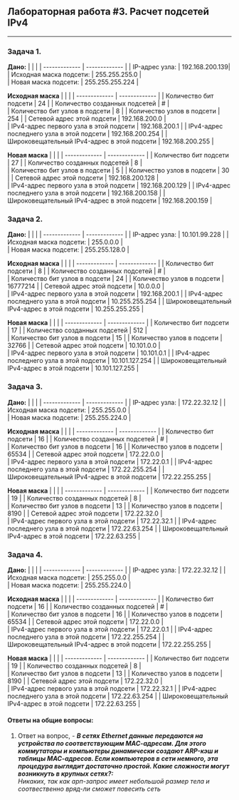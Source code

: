 ## Лабораторная работа #3. Расчет подсетей IPv4  
------


### Задача 1. 

**Дано:**
|   |  |
| ------------- | ------------- |
| IP-адрес узла:     | 192.168.200.139| 
| Исходная маска подсети:     | 255.255.255.0 |   
| Новая маска подсети:   | 255.255.255.224   | 

**Исходная маска**
|   |  |
| ------------- | ------------- |
| Количество бит подсети    | 24 | 
| Количество созданных подсетей | # |   
| Количество бит узлов в подсети     |  8 | 
| Количество узлов в подсети   | 254 | 
| Сетевой адрес этой подсети     | 192.168.200.0 |   
| IPv4-адрес первого узла в этой подсети   |  192.168.200.1  | 
| IPv4-адрес последнего узла в этой подсети    | 192.168.200.254 | 
| Широковещательный IPv4-адрес в этой подсети    |  192.168.200.255 |   


**Новая маска**
|   |  |
| ------------- | ------------- |
| Количество бит подсети    | 27 | 
| Количество созданных подсетей | 8 |   
| Количество бит узлов в подсети     |  5 | 
| Количество узлов в подсети   | 30 | 
| Сетевой адрес этой подсети     | 192.168.200.128 |   
| IPv4-адрес первого узла в этой подсети   |  192.168.200.129  | 
| IPv4-адрес последнего узла в этой подсети    | 192.168.200.158   | 
| Широковещательный IPv4-адрес в этой подсети    | 192.168.200.159 |  



### Задача 2. 

**Дано:**
|   |  |
| ------------- | ------------- |
| IP-адрес узла:     | 10.101.99.228 | 
| Исходная маска подсети:     | 255.0.0.0 |   
| Новая маска подсети:   | 255.255.128.0  | 

**Исходная маска**
|   |  |
| ------------- | ------------- |
| Количество бит подсети    | 8 | 
| Количество созданных подсетей | # |   
| Количество бит узлов в подсети     |  24 | 
| Количество узлов в подсети   | 16777214 | 
| Сетевой адрес этой подсети     | 10.0.0.0 |   
| IPv4-адрес первого узла в этой подсети   |  192.168.200.1  | 
| IPv4-адрес последнего узла в этой подсети    | 10.255.255.254 | 
| Широковещательный IPv4-адрес в этой подсети    |  10.255.255.255 |   


**Новая маска**
|   |  |
| ------------- | ------------- |
| Количество бит подсети    | 17 | 
| Количество созданных подсетей | 512 |   
| Количество бит узлов в подсети     |  15 | 
| Количество узлов в подсети   | 32766 | 
| Сетевой адрес этой подсети     | 10.101.0.0 |   
| IPv4-адрес первого узла в этой подсети   |  10.101.0.1  | 
| IPv4-адрес последнего узла в этой подсети    | 10.101.127.254   | 
| Широковещательный IPv4-адрес в этой подсети    | 10.101.127.255 |  


### Задача 3. 

**Дано:**
|   |  |
| ------------- | ------------- |
| IP-адрес узла:     | 172.22.32.12 | 
| Исходная маска подсети:     | 255.255.0.0 |   
| Новая маска подсети:   | 255.255.224.0  | 

**Исходная маска**
|   |  |
| ------------- | ------------- |
| Количество бит подсети    | 16 | 
| Количество созданных подсетей | # |   
| Количество бит узлов в подсети     |  16 | 
| Количество узлов в подсети   | 65534 | 
| Сетевой адрес этой подсети     | 172.22.0.0 |   
| IPv4-адрес первого узла в этой подсети   |  172.22.0.1  | 
| IPv4-адрес последнего узла в этой подсети    | 172.22.255.254 | 
| Широковещательный IPv4-адрес в этой подсети    |  172.22.255.255 |   


**Новая маска**
|   |  |
| ------------- | ------------- |
| Количество бит подсети    | 19 | 
| Количество созданных подсетей | 8 |   
| Количество бит узлов в подсети     |  13 | 
| Количество узлов в подсети   | 8190 | 
| Сетевой адрес этой подсети     | 172.22.32.0 |   
| IPv4-адрес первого узла в этой подсети   |  172.22.32.1  | 
| IPv4-адрес последнего узла в этой подсети    | 172.22.63.254   | 
| Широковещательный IPv4-адрес в этой подсети    | 172.22.63.255 |  

### Задача 4. 

**Дано:**
|   |  |
| ------------- | ------------- |
| IP-адрес узла:     | 172.22.32.12 | 
| Исходная маска подсети:     | 255.255.0.0 |   
| Новая маска подсети:   | 255.255.224.0  | 

**Исходная маска**
|   |  |
| ------------- | ------------- |
| Количество бит подсети    | 16 | 
| Количество созданных подсетей | # |   
| Количество бит узлов в подсети     |  16 | 
| Количество узлов в подсети   | 65534 | 
| Сетевой адрес этой подсети     | 172.22.0.0 |   
| IPv4-адрес первого узла в этой подсети   |  172.22.0.1  | 
| IPv4-адрес последнего узла в этой подсети    | 172.22.255.254 | 
| Широковещательный IPv4-адрес в этой подсети    |  172.22.255.255 |   


**Новая маска**
|   |  |
| ------------- | ------------- |
| Количество бит подсети    | 19 | 
| Количество созданных подсетей | 8 |   
| Количество бит узлов в подсети     |  13 | 
| Количество узлов в подсети   | 8190 | 
| Сетевой адрес этой подсети     | 172.22.32.0 |   
| IPv4-адрес первого узла в этой подсети   |  172.22.32.1  | 
| IPv4-адрес последнего узла в этой подсети    | 172.22.63.254   | 
| Широковещательный IPv4-адрес в этой подсети    | 172.22.63.255 |  


#### Ответы на общие вопросы:

1. Ответ на вопрос, - **_В сетях Ethernet данные передаются на устройства по соответствующим МАС-адресам. Для этого коммутаторы и компьютеры динамически создают ARP-кэш и таблицы МАС-адресов. Если компьютеров в сети немного, эта процедура выглядит достаточно простой. Какие сложности могут возникнуть в крупных сетях?:_**  
_Никаких, так как арп-запрос имеет небольшой размер тела и соотвественно вряд-ли сможет повесить сеть_  



